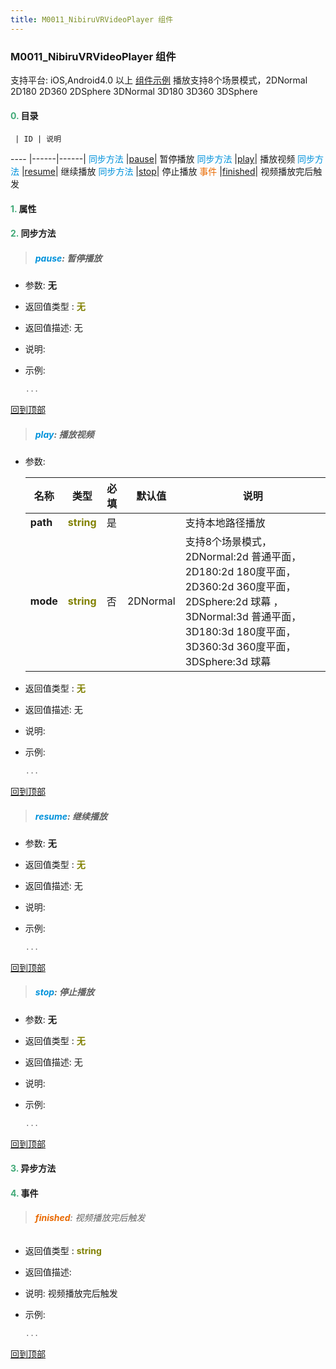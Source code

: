 ```yaml
---
title: M0011_NibiruVRVideoPlayer 组件
---
```


### M0011_NibiruVRVideoPlayer 组件

 支持平台: iOS,Android4.0 以上
 [组件示例](https://github.com/do-api/docs-example/tree/master/source/view/M0011_NibiruVRVideoPlayer)
 播放支持8个场景模式，2DNormal 2D180 2D360 2DSphere 3DNormal 3D180 3D360 3DSphere

#### <font color ='#40A977'>**0.**</font> 目录

     | ID | 说明
---- |------|------|
<font color ='#0092db'>同步方法</font>  |[pause](#pause)| 暂停播放
<font color ='#0092db'>同步方法</font>  |[play](#play)| 播放视频
<font color ='#0092db'>同步方法</font>  |[resume](#resume)| 继续播放
<font color ='#0092db'>同步方法</font>  |[stop](#stop)| 停止播放
<font color ='#e96900'>事件</font>  |[finished](#finished)| 视频播放完后触发

#### <font color ='#40A977'>**1.**</font> 属性

#### <font color ='#40A977'>**2.**</font> 同步方法

>##### <span id=pause><font color ='#0092db'>**pause**</font></span>: 暂停播放

- 参数: **无**
- 返回值类型 : <font color ='#808000'>**无**</font>
- 返回值描述: 无
- 说明: 
- 示例:

  ```javascript
  ...

  ```

[回到顶部](#top)

>##### <span id=play><font color ='#0092db'>**play**</font></span>: 播放视频

- 参数:

  名称 | 类型 |必填|默认值|说明
  ---- |-------------  |--------------|--------|------
  **path** |<font color ='#808000'>**string**</font> | 是 | |支持本地路径播放
  **mode** |<font color ='#808000'>**string**</font> | 否 | 2DNormal|支持8个场景模式，2DNormal:2d 普通平面， 2D180:2d 180度平面， 2D360:2d 360度平面， 2DSphere:2d 球幕 ，3DNormal:3d 普通平面， 3D180:3d 180度平面，3D360:3d 360度平面， 3DSphere:3d 球幕
- 返回值类型 : <font color ='#808000'>**无**</font>
- 返回值描述: 无
- 说明: 
- 示例:

  ```javascript
  ...

  ```

[回到顶部](#top)

>##### <span id=resume><font color ='#0092db'>**resume**</font></span>: 继续播放

- 参数: **无**
- 返回值类型 : <font color ='#808000'>**无**</font>
- 返回值描述: 无
- 说明: 
- 示例:

  ```javascript
  ...

  ```

[回到顶部](#top)

>##### <span id=stop><font color ='#0092db'>**stop**</font></span>: 停止播放

- 参数: **无**
- 返回值类型 : <font color ='#808000'>**无**</font>
- 返回值描述: 无
- 说明: 
- 示例:

  ```javascript
  ...

  ```

[回到顶部](#top)

#### <font color ='#40A977'>**3.**</font> 异步方法


#### <font color ='#40A977'>**4.**</font> 事件

>###### <span id=finished><font color ='#e96900'>**finished**</font></span>: 视频播放完后触发

- 返回值类型 : <font color ='#808000'>**string**</font>
- 返回值描述: 
- 说明: 视频播放完后触发
- 示例:

  ```javascript
  ...

  ```

[回到顶部](#top)


